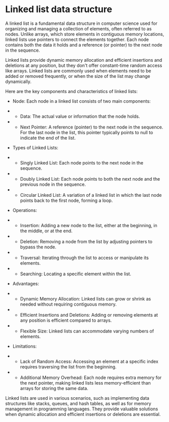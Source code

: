 # Linked list data structure

A linked list is a fundamental data structure in computer science used for organizing and managing a collection of elements, often referred to as nodes. Unlike arrays, which store elements in contiguous memory locations, linked lists use pointers to connect the elements together. Each node contains both the data it holds and a reference (or pointer) to the next node in the sequence.

Linked lists provide dynamic memory allocation and efficient insertions and deletions at any position, but they don't offer constant-time random access like arrays. Linked lists are commonly used when elements need to be added or removed frequently, or when the size of the list may change dynamically.

Here are the key components and characteristics of linked lists:

* Node: Each node in a linked list consists of two main components:
* * Data: The actual value or information that the node holds.
* * Next Pointer: A reference (pointer) to the next node in the sequence. For the last node in the list, this pointer typically points to null to indicate the end of the list.

* Types of Linked Lists:
* * Singly Linked List: Each node points to the next node in the sequence.
* * Doubly Linked List: Each node points to both the next node and the previous node in the sequence.
* * Circular Linked List: A variation of a linked list in which the last node points back to the first node, forming a loop.

* Operations:
* * Insertion: Adding a new node to the list, either at the beginning, in the middle, or at the end.
* * Deletion: Removing a node from the list by adjusting pointers to bypass the node.
* * Traversal: Iterating through the list to access or manipulate its elements.
* * Searching: Locating a specific element within the list.

* Advantages:
* * Dynamic Memory Allocation: Linked lists can grow or shrink as needed without requiring contiguous memory.
* * Efficient Insertions and Deletions: Adding or removing elements at any position is efficient compared to arrays.
* * Flexible Size: Linked lists can accommodate varying numbers of elements.

* Limitations:
* * Lack of Random Access: Accessing an element at a specific index requires traversing the list from the beginning.
* * Additional Memory Overhead: Each node requires extra memory for the next pointer, making linked lists less memory-efficient than arrays for storing the same data.

Linked lists are used in various scenarios, such as implementing data structures like stacks, queues, and hash tables, as well as for memory management in programming languages. They provide valuable solutions when dynamic allocation and efficient insertions or deletions are essential.
